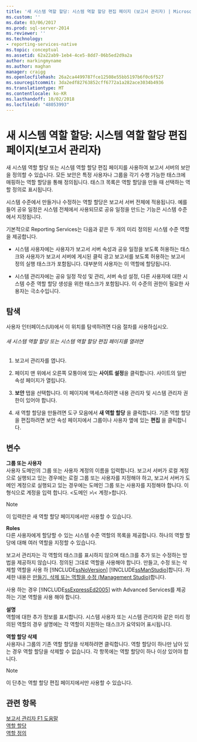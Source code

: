 ```yaml
---
title: '새 시스템 역할 할당: 시스템 역할 할당 편집 페이지 (보고서 관리자) | Microsoft Docs'
ms.custom: ''
ms.date: 03/06/2017
ms.prod: sql-server-2014
ms.reviewer: ''
ms.technology:
- reporting-services-native
ms.topic: conceptual
ms.assetid: 62a22ab9-1eb4-4ce5-8dd7-06b5ed2d9a2a
author: markingmyname
ms.author: maghan
manager: craigg
ms.openlocfilehash: 26a2ca4499787fce12508e55bb5197b6f0c6f527
ms.sourcegitcommit: 3da2edf82763852cff6772a1a282ace3034b4936
ms.translationtype: MT
ms.contentlocale: ko-KR
ms.lasthandoff: 10/02/2018
ms.locfileid: "48053993"
---
```

# <a name="new-system-role-assignments-edit-system-role-assignments-page-report-manager"></a>새 시스템 역할 할당: 시스템 역할 할당 편집 페이지(보고서 관리자)
  새 시스템 역할 할당 또는 시스템 역할 할당 편집 페이지를 사용하여 보고서 서버의 보안을 정의할 수 있습니다. 모든 보안은 특정 사용자나 그룹을 각기 수행 가능한 태스크에 매핑하는 역할 할당을 통해 정의됩니다. 태스크 목록은 역할 할당을 만들 때 선택하는 역할 정의로 표시됩니다.  
  
 시스템 수준에서 만들거나 수정하는 역할 할당은 보고서 서버 전체에 적용됩니다. 예를 들어 공유 일정은 시스템 전체에서 사용되므로 공유 일정을 만드는 기능은 시스템 수준에서 지정됩니다.  
  
 기본적으로 Reporting Services는 다음과 같은 두 개의 미리 정의된 시스템 수준 역할을 제공합니다.  
  
-   시스템 사용자에는 사용자가 보고서 서버 속성과 공유 일정을 보도록 허용하는 태스크와 사용자가 보고서 서버에 게시된 클릭 광고 보고서를 보도록 허용하는 보고서 정의 실행 태스크가 포함됩니다. 대부분의 사용자는 이 역할에 할당됩니다.  
  
-   시스템 관리자에는 공유 일정 작성 및 관리, 서버 속성 설정, 다른 사용자에 대한 시스템 수준 역할 할당 생성을 위한 태스크가 포함됩니다. 이 수준의 권한이 필요한 사용자는 극소수입니다.  
  
## <a name="navigation"></a>탐색  
 사용자 인터페이스(UI)에서 이 위치를 탐색하려면 다음 절차를 사용하십시오.  
  
###### <a name="to-open-the-new-system-role-assignments-or-edit-system-role-assignments-page"></a>새 시스템 역할 할당 또는 시스템 역할 할당 편집 페이지를 열려면  
  
1.  보고서 관리자를 엽니다.  
  
2.  페이지 맨 위에서 오른쪽 모퉁이에 있는 **사이트 설정**을 클릭합니다. 사이트의 일반 속성 페이지가 열립니다.  
  
3.  **보안** 탭을 선택합니다. 이 페이지에 액세스하려면 내용 관리자 및 시스템 관리자 권한이 있어야 합니다.  
  
4.  새 역할 할당을 만들려면 도구 모음에서 **새 역할 할당** 을 클릭합니다. 기존 역할 할당을 편집하려면 보안 속성 페이지에서 그룹이나 사용자 옆에 있는 **편집** 을 클릭합니다.  
  
## <a name="options"></a>변수  
 **그룹 또는 사용자**  
 사용자 도메인의 그룹 또는 사용자 계정의 이름을 입력합니다. 보고서 서버가 로컬 계정으로 실행되고 있는 경우에는 로컬 그룹 또는 사용자를 지정해야 하고, 보고서 서버가 도메인 계정으로 실행되고 있는 경우에는 도메인 그룹 또는 사용자를 지정해야 합니다. 이 형식으로 계정을 입력 합니다. \<도메인 >\\< 계정\>합니다.  
  
> [!NOTE]  
>  이 입력란은 새 역할 할당 페이지에서만 사용할 수 있습니다.  
  
 **Roles**  
 다른 사용자에게 할당할 수 있는 시스템 수준 역할의 목록을 제공합니다. 하나의 역할 할당에 대해 여러 역할을 지정할 수 있습니다.  
  
 보고서 관리자는 각 역할의 태스크를 표시하지 않으며 태스크를 추가 또는 수정하는 방법을 제공하지 않습니다. 정의된 그대로 역할을 사용해야 합니다. 만들고, 수정 또는 삭제할 역할을 사용 하 [!INCLUDE[ssNoVersion](../includes/ssnoversion-md.md)] [!INCLUDE[ssManStudio](../includes/ssmanstudio-md.md)]합니다. 자세한 내용은 [만들기, 삭제 또는 역할을 수정 &#40;Management Studio&#41;](security/role-definitions-create-delete-or-modify.md)합니다.  
  
 사용 하는 경우 [!INCLUDE[ssExpressEd2005](../includes/ssexpressed2005-md.md)] with Advanced Services를 제공 하는 기본 역할을 사용 해야 합니다.  
  
 **설명**  
 역할에 대한 추가 정보를 표시합니다. 시스템 사용자 또는 시스템 관리자와 같은 미리 정의된 역할의 경우 설명에는 각 역할이 지원하는 태스크가 요약되어 표시됩니다.  
  
 **역할 할당 삭제**  
 사용자나 그룹의 기존 역할 할당을 삭제하려면 클릭합니다. 역할 할당이 하나만 남아 있는 경우 역할 할당을 삭제할 수 없습니다. 각 항목에는 역할 할당이 하나 이상 있어야 합니다.  
  
> [!NOTE]  
>  이 단추는 역할 할당 편집 페이지에서만 사용할 수 있습니다.  
  
## <a name="see-also"></a>관련 항목  
 [보고서 관리자 F1 도움말](../../2014/reporting-services/report-manager-f1-help.md)   
 [역할 할당](security/role-assignments.md)   
 [역할 정의](security/role-definitions.md)  
  
  
